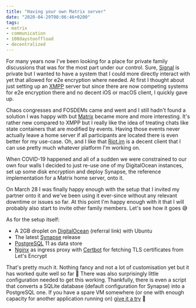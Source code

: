 ```yaml
---
title: "Having your own Matrix server"
date: "2020-04-29T08:06:46+0200"
tags:
- matrix
- communication
- 100daystooffload
- decentralized
---
```


For many years now I've been looking for a place for private family discussions that was for the most part under our control. Sure, [Signal](https://www.signal.org/) is private but I wanted to have a system that I could more directly interact with yet that allowed for e2e encryption where needed. At first I thought about just setting up an [XMPP](https://xmpp.org/) server but since there are now competing systems for e2e encryption there and no decent iOS or macOS client, I quickly gave up.

Chaos congresses and FOSDEMs came and went and I still hadn't found a solution I was happy with but [Matrix](https://matrix.org/) became more and more interesting. It's rather new compared to XMPP but I really like the idea of treating chats like state containers that are modified by events. Having those events never actually leave a home server if all participants are located there is even better for my use-case. Oh, and I like that [Riot.im](https://about.riot.im/) is a decent client that I can use pretty much whatever platform I'm working on.

When COVID-19 happened and all of a sudden we were constrained to our own four walls I decided to just re-use one of my DigitalOcean instances, set up some disk encryption and deploy Synapse, the reference implementation for a Matrix home server, onto it.

On March 28 I was finally happy enough with the setup that I invited my partner onto it and we've been using it ever-since without any relevant downtime or issues so far. At this point I'm happy enough with it that I will probably also start to invite other family members. Let's see how it goes 😅

As for the setup itself:

- A 2GB droplet on [DigitalOcean](https://m.do.co/c/6a69f8676d65) (referral link) with Ubuntu
- The latest [Synapse](https://github.com/matrix-org/synapse) release
- [PostgreSQL](https://www.postgresql.org/) 11 as data store
- [Nginx](https://nginx.org/) as ingress proxy with [Certbot](https://certbot.eff.org/) for fetching TLS certificates from Let's Encrypt

That's pretty much it. Nothing fancy and not a lot of customisation yet but it has worked quite well so far 🙂 There was also surprisingly little configuration needed to get this working. Thankfully, there is even a script that converts a SQLite database (default configuration for Synapse) into a PostgreSQL one. If you have a spare VM somewhere (or one with enough capacity for another application running on) [give it a try](https://github.com/matrix-org/synapse/blob/master/INSTALL.md) 🙂
